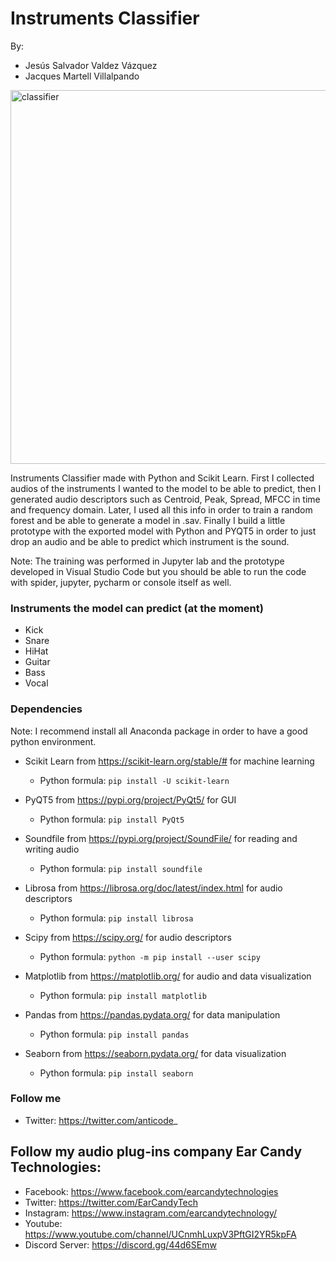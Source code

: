 # Instruments Classifier

By:
- Jesús Salvador Valdez Vázquez
- Jacques Martell Villalpando

<img width="598" alt="classifier" src="https://user-images.githubusercontent.com/47612276/153321732-26756fec-e32b-4289-ac6c-3c5143f435bd.png">

Instruments Classifier made with Python and Scikit Learn. First I collected audios of the instruments I wanted to the model to be able to predict, then I 
generated audio descriptors such as Centroid, Peak, Spread, MFCC in time and frequency domain. Later, I used all this info in order to train a random forest
and be able to generate a model in .sav. Finally I build a little prototype with the exported model with Python and PYQT5 in order to just drop an audio and 
be able to predict which instrument is the sound.

Note: The training was performed in Jupyter lab and the prototype developed in Visual Studio Code but you should be able to run the code with spider, jupyter, pycharm or console itself as well.

### Instruments the model can predict (at the moment)

* Kick
* Snare
* HiHat
* Guitar
* Bass
* Vocal

### Dependencies

Note: I recommend install all Anaconda package in order to have a good python environment.

* Scikit Learn from https://scikit-learn.org/stable/# for machine learning
  - Python formula: ```pip install -U scikit-learn```
  
* PyQT5 from https://pypi.org/project/PyQt5/ for GUI
  - Python formula: ```pip install PyQt5```
  
* Soundfile from https://pypi.org/project/SoundFile/ for reading and writing audio
  - Python formula: ```pip install soundfile``` 

* Librosa from https://librosa.org/doc/latest/index.html for audio descriptors
  - Python formula: ```pip install librosa```

* Scipy from https://scipy.org/ for audio descriptors
  - Python formula: ```python -m pip install --user scipy```
  
* Matplotlib from https://matplotlib.org/ for audio and data visualization
  - Python formula: ```pip install matplotlib```

* Pandas from https://pandas.pydata.org/ for data manipulation
  - Python formula: ```pip install pandas```

* Seaborn from https://seaborn.pydata.org/ for data visualization
  - Python formula: ```pip install seaborn```

### Follow me

- Twitter: https://twitter.com/anticode_

## Follow my audio plug-ins company Ear Candy Technologies: 

- Facebook: https://www.facebook.com/earcandytechnologies 
- Twitter: https://twitter.com/EarCandyTech 
- Instagram: https://www.instagram.com/earcandytechnology/ 
- Youtube: https://www.youtube.com/channel/UCnmhLuxpV3PftGI2YR5kpFA 
- Discord Server: https://discord.gg/44d6SEmw
